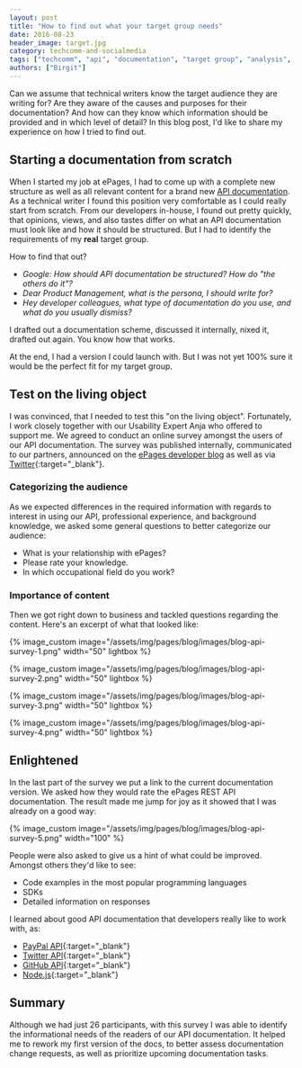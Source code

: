 ```yaml
---
layout: post
title: "How to find out what your target group needs"
date: 2016-08-23
header_image: target.jpg
category: techcomm-and-socialmedia
tags: ["techcomm", "api", "documentation", "target group", "analysis", "audience"]
authors: ["Birgit"]
---
```


Can we assume that technical writers know the target audience they are writing for?
Are they aware of the causes and purposes for their documentation?
And how can they know which information should be provided and in which level of detail?
In this blog post, I'd like to share my experience on how I tried to find out.

## Starting a documentation from scratch

When I started my job at ePages, I had to come up with a complete new structure as well as all relevant content for a brand new [API documentation](/apps).
As a technical writer I found this position very comfortable as I could really start from scratch.
From our developers in-house, I found out pretty quickly, that opinions, views, and also tastes differ on what an API documentation must look like and how it should be structured.
But I had to identify the requirements of my **real** target group.

How to find that out?

* *Google: How should API documentation be structured?
How do "the others do it"?*
* *Dear Product Management, what is the persona, I should write for?*
* *Hey developer colleagues, what type of documentation do you use, and what do you usually dismiss?*

I drafted out a documentation scheme, discussed it internally, nixed it, drafted out again.
You know how that works.

At the end, I had a version I could launch with.
But I was not yet 100% sure it would be the perfect fit for my target group.

## Test on the living object

I was convinced, that I needed to test this "on the living object".
Fortunately, I work closely together with our Usability Expert Anja who offered to support me.
We agreed to conduct an online survey amongst the users of our API documentation.
The survey was published internally, communicated to our partners, announced on the [ePages developer blog](/blog) as well as via [Twitter](https://twitter.com/epagesdevs){:target="_blank"}.

### Categorizing the audience

As we expected differences in the required information with regards to interest in using our API, professional experience, and background knowledge, we asked some general questions to better categorize our audience:

* What is your relationship with ePages?
* Please rate your knowledge.
* In which occupational field do you work?

### Importance of content

Then we got right down to business and tackled questions regarding the content.
Here's an excerpt of what that looked like:

{% image_custom image="/assets/img/pages/blog/images/blog-api-survey-1.png" width="50" lightbox %}

{% image_custom image="/assets/img/pages/blog/images/blog-api-survey-2.png" width="50" lightbox %}

{% image_custom image="/assets/img/pages/blog/images/blog-api-survey-3.png" width="50" lightbox %}

{% image_custom image="/assets/img/pages/blog/images/blog-api-survey-4.png" width="50" lightbox %}

## Enlightened

In the last part of the survey we put a link to the current documentation version.
We asked how they would rate the ePages REST API documentation.
The result made me jump for joy as it showed that I was already on a good way:

{% image_custom image="/assets/img/pages/blog/images/blog-api-survey-5.png" width="100" %}

People were also asked to give us a hint of what could be improved.
Amongst others they'd like to see:

* Code examples in the most popular programming languages
* SDKs
* Detailed information on responses

I learned about good API documentation that developers really like to work with, as:

* [PayPal API](https://developer.paypal.com/docs/api/){:target="_blank"}
* [Twitter API](https://dev.twitter.com/overview/documentation){:target="_blank"}
* [GitHub API](https://developer.github.com/){:target="_blank"}
* [Node.js](https://nodejs.org/api/all.html){:target="_blank"}

## Summary

Although we had just 26 participants, with this survey I was able to identify the informational needs of the readers of our API documentation.
It helped me to rework my first version of the docs, to better assess documentation change requests, as well as prioritize upcoming documentation tasks.
